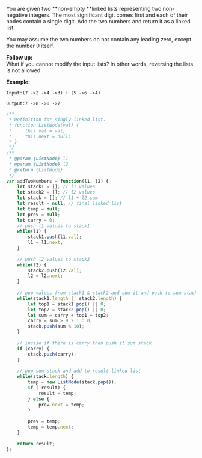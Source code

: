You are given two **non-empty **linked lists representing two non-negative integers. The most significant digit comes first and each of their nodes contain a single digit. Add the two numbers and return it as a linked list.

You may assume the two numbers do not contain any leading zero, except the number 0 itself.

**Follow up:**  
What if you cannot modify the input lists? In other words, reversing the lists is not allowed.

**Example:**

```
Input:(7 ->2 ->4 ->3) + (5 ->6 ->4)

Output:7 ->8 ->0 ->7
```

```js
/**
 * Definition for singly-linked list.
 * function ListNode(val) {
 *     this.val = val;
 *     this.next = null;
 * }
 */
/**
 * @param {ListNode} l1
 * @param {ListNode} l2
 * @return {ListNode}
 */
var addTwoNumbers = function(l1, l2) {
    let stack1 = []; // l1 values
    let stack2 = []; // l2 values
    let stack = []; // l1 + l2 sum
    let result = null; // final linked list
    let temp = null;
    let prev = null;
    let carry = 0;
    // push l1 values to stack1
    while(l1) {
        stack1.push(l1.val);
        l1 = l1.next;
    }
    
    // push l2 values to stack2
    while(l2) {
        stack2.push(l2.val);
        l2 = l2.next;
    }
    
    // pop values from stack1 & stack2 and sum it and push to sum stack
    while(stack1.length || stack2.length) {
        let top1 = stack1.pop() || 0;
        let top2 = stack2.pop() || 0;
        let sum = carry + top1 + top2;
        carry = sum > 9 ? 1 : 0;
        stack.push(sum % 10);
    }
    
    // incase if there is carry then push it sum stack
    if (carry) {
        stack.push(carry);
    }
    
    // pop sum stack and add to result linked list
    while(stack.length) {
        temp = new ListNode(stack.pop());
        if (!result) {
            result = temp;
        } else {
            prev.next = temp;
        }
        
        prev = temp;
        temp = temp.next;
    }
    
    return result;
};
```



